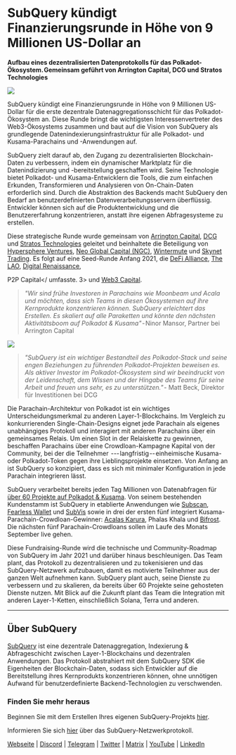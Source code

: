 # SubQuery kündigt Finanzierungsrunde in Höhe von 9 Millionen US-Dollar an

**Aufbau eines dezentralisierten Datenprotokolls für das Polkadot-Ökosystem. Gemeinsam geführt von Arrington Capital, DCG und Stratos Technologies**

![](https://cdn-images-1.medium.com/max/1600/0*PR4oqrB9Am03VseR)

SubQuery kündigt eine Finanzierungsrunde in Höhe von 9 Millionen US-Dollar für die erste dezentrale Datenaggregationsschicht für das Polkadot-Ökosystem an. Diese Runde bringt die wichtigsten Interessenvertreter des Web3-Ökosystems zusammen und baut auf die Vision von SubQuery als grundlegende Datenindexierungsinfrastruktur für alle Polkadot- und Kusama-Parachains und -Anwendungen auf.

SubQuery zielt darauf ab, den Zugang zu dezentralisierten Blockchain-Daten zu verbessern, indem ein dynamischer Marktplatz für die Datenindizierung und -bereitstellung geschaffen wird. Seine Technologie bietet Polkadot- und Kusama-Entwicklern die Tools, die zum einfachen Erkunden, Transformieren und Analysieren von On-Chain-Daten erforderlich sind. Durch die Abstraktion des Backends macht SubQuery den Bedarf an benutzerdefinierten Datenverarbeitungsservern überflüssig. Entwickler können sich auf die Produktentwicklung und die Benutzererfahrung konzentrieren, anstatt ihre eigenen Abfragesysteme zu erstellen.

Diese strategische Runde wurde gemeinsam von [Arrington Capital](https://arringtonxrpcapital.com/), [DCG](https://dcg.co/) und [Stratos Technologies](https://www.stratoslp.com/) geleitet und beinhaltete die Beteiligung von [Hypersphere Ventures](https://hypersphere.ventures/), [Neo Global Capital (NGC)](http://ngc.fund/), [Wintermute](https://www.wintermute.com/) und [Skynet Trading](http://skynettrading.com/). Es folgt auf eine Seed-Runde Anfang 2021, die [DeFi Alliance](https://defialliance.co/), [The LAO](https://www.thelao.io/), [Digital Renaissance](https://drf.ee/),

P2P Capital</ umfasste. 3> und [Web3 Capital](https://web3.capital/).</p> 



> *"Wir sind frühe Investoren in Parachains wie Moonbeam und Acala und möchten, dass sich Teams in diesen Ökosystemen auf ihre Kernprodukte konzentrieren können. SubQuery erleichtert das Erstellen. Es skaliert auf alle Paraketten und könnte den nächsten Aktivitätsboom auf Polkadot & Kusama"* - Ninor Mansor, Partner bei Arrington Capital

![](https://cdn-images-1.medium.com/max/1600/1*j4VHuY_BgjkYv_bQ6_DmcQ.gif)



> *"SubQuery ist ein wichtiger Bestandteil des Polkadot-Stack und seine engen Beziehungen zu führenden Polkadot-Projekten beweisen es. Als aktiver Investor im Polkadot-Ökosystem sind wir beeindruckt von der Leidenschaft, dem Wissen und der Hingabe des Teams für seine Arbeit und freuen uns sehr, es zu unterstützen."* - Matt Beck, Direktor für Investitionen bei DCG

Die Parachain-Architektur von Polkadot ist ein wichtiges Unterscheidungsmerkmal zu anderen Layer-1-Blockchains. Im Vergleich zu konkurrierenden Single-Chain-Designs eignet jede Parachain als eigenes unabhängiges Protokoll und interagiert mit anderen Parachains über ein gemeinsames Relais. Um einen Slot in der Relaiskette zu gewinnen, beschaffen Parachains über eine Crowdloan-Kampagne Kapital von der Community, bei der die Teilnehmer  --- langfristig -- einheimische Kusama- oder Polkadot-Token gegen ihre Lieblingsprojekte einsetzen. Von Anfang an ist SubQuery so konzipiert, dass es sich mit minimaler Konfiguration in jede Parachain integrieren lässt.

SubQuery verarbeitet bereits jeden Tag Millionen von Datenabfragen für [über 60 Projekte auf Polkadot & Kusama](https://explorer.subquery.network/). Von seinem bestehenden Kundenstamm ist SubQuery in etablierte Anwendungen wie [Subscan](https://subquery.medium.com/subscans-multi-signature-tool-powered-by-subquery-926da3e4fc25), [Fearless Wallet](https://explorer.subquery.network/subquery/ef1rspb/fearless-wallet) und [SubVis](https://subquery.medium.com/explore-kusama-auctions-with-subvis-io-and-subquery-522351538d17) sowie in drei der ersten fünf integriert Kusama-Parachain-Crowdloan-Gewinner: [Acalas Karura](https://subquery.medium.com/karura-integrates-with-subquery-to-aggregate-and-serve-defi-data-to-kusama-builders-d34f0e722311), Phalas Khala und [Bifrost](https://subquery.medium.com/bifrost-chooses-subquery-to-provide-the-data-for-their-new-dapp-c8005ee54f38). Die nächsten fünf Parachain-Crowdloans sollen im Laufe des Monats September live gehen.

Diese Fundraising-Runde wird die technische und Community-Roadmap von SubQuery im Jahr 2021 und darüber hinaus beschleunigen. Das Team plant, das Protokoll zu dezentralisieren und zu tokenisieren und das SubQuery-Netzwerk aufzubauen, damit es motivierte Teilnehmer aus der ganzen Welt aufnehmen kann. SubQuery plant auch, seine Dienste zu verbessern und zu skalieren, da bereits über 60 Projekte seine gehosteten Dienste nutzen. Mit Blick auf die Zukunft plant das Team die Integration mit anderen Layer-1-Ketten, einschließlich Solana, Terra und anderen.



* * * * *



## Über SubQuery

[SubQuery](https://subquery.network) ist eine dezentrale Datenaggregation, Indexierung & Abfrageschicht zwischen Layer-1-Blockchains und dezentralen Anwendungen. Das Protokoll abstrahiert mit dem SubQuery SDK die Eigenheiten der Blockchain-Daten, sodass sich Entwickler auf die Bereitstellung ihres Kernprodukts konzentrieren können, ohne unnötigen Aufwand für benutzerdefinierte Backend-Technologien zu verschwenden.



### Finden Sie mehr heraus

Beginnen Sie mit dem Erstellen Ihres eigenen SubQuery-Projekts [hier](https://doc.subquery.network/).

Informieren Sie sich [hier](https://static.subquery.network/whitepaper.pdf) über das SubQuery-Netzwerkprotokoll.

[Webseite](https://subquery.network/) | [Discord](https://discord.com/invite/78zg8aBSMG) | [Telegram](https://t.me/subquerynetwork) | [Twitter](https://twitter.com/subquerynetwork) | [Matrix](https://matrix.to/#/#subquery:matrix.org) | [YouTube](https://www.youtube.com/channel/UCi1a6NUUjegcLHDFLr7CqLw) | [LinkedIn](https://www.linkedin.com/company/subquery)